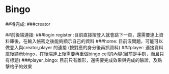 # Bingo
##待完成: 
###creator

##前後端連接:
###login register :目前直接按登入就會跳下一頁，還需要連上資料庫後，在輸入帳密之後能夠顯示自己的資料
###home: 目前沒問題，可能可以做登入與creator,player 的連接 (按對應的身分後再抓資料)
###player: 連接資料庫後顯示bingo，在後端連上後需要再重做bingo cell的內容(目前是手刻，而且只有標題)
###player_bingo: 目前只有雛形，還需要完成效果與完成的驗證，及點擊格子的效果

